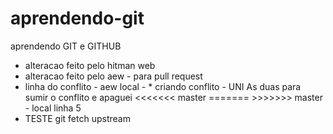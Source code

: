 # aprendendo-git
aprendendo GIT e GITHUB
* alteracao feito pelo hitman web
* alteracao feito pelo aew - para pull request
* linha do conflito - aew local - * criando conflito - UNI As duas para sumir o conflito e apaguei <<<<<<< master ======= >>>>>>> master - local linha 5
* TESTE git fetch upstream
